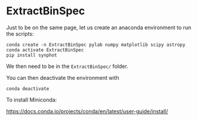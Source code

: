 # ExtractBinSpec

Just to be on the same page, let us create an anaconda environment to run the scripts:

```
conda create -n ExtractBinSpec pylab numpy matplotlib scipy astropy
conda activate ExtractBinSpec
pip install synphot
```

We then need to be in the ```ExtractBinSpec/``` folder.

You can then deactivate the environment with
```
conda deactivate
```

To install Miniconda:

https://docs.conda.io/projects/conda/en/latest/user-guide/install/
